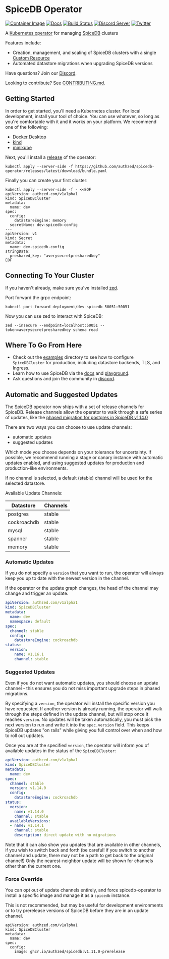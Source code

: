 # SpiceDB Operator

[![Container Image](https://img.shields.io/github/v/release/authzed/spicedb-operator?color=%232496ED&label=container&logo=docker "Container Image")](https://hub.docker.com/r/authzed/spicedb-operator/tags)
[![Docs](https://img.shields.io/badge/docs-authzed.com-%234B4B6C "Authzed Documentation")](https://docs.authzed.com)
[![Build Status](https://github.com/authzed/spicedb-operator/workflows/Build%20&%20Test/badge.svg "GitHub Actions")](https://github.com/authzed/spicedb-operator/actions)
[![Discord Server](https://img.shields.io/discord/844600078504951838?color=7289da&logo=discord "Discord Server")](https://discord.gg/jTysUaxXzM)
[![Twitter](https://img.shields.io/twitter/follow/authzed?color=%23179CF0&logo=twitter&style=flat-square "@authzed on Twitter")](https://twitter.com/authzed)

A [Kubernetes operator] for managing [SpiceDB] clusters

Features include:

- Creation, management, and scaling of SpiceDB clusters with a single [Custom Resource]
- Automated datastore migrations when upgrading SpiceDB versions

Have questions? Join our [Discord].

Looking to contribute? See [CONTRIBUTING.md].

[Kubernetes operator]: https://kubernetes.io/docs/concepts/extend-kubernetes/operator/
[SpiceDB]: https://github.com/authzed/spicedb
[Custom Resource]: https://kubernetes.io/docs/concepts/extend-kubernetes/api-extension/custom-resources/
[Discord]: https://authzed.com/discord
[CONTRIBUTING.md]: CONTRIBUTING.md

## Getting Started

In order to get started, you'll need a Kubernetes cluster.
For local development, install your tool of choice.
You can use whatever, so long as you're comfortable with it and it works on your platform.
We recommend one of the following:

- [Docker Desktop](https://www.docker.com/products/docker-desktop/)
- [kind](https://kind.sigs.k8s.io)
- [minikube](https://minikube.sigs.k8s.io)

Next, you'll install a [release](https://github.com/authzed/spicedb-operator/releases/) of the operator:

```console
kubectl apply --server-side -f https://github.com/authzed/spicedb-operator/releases/latest/download/bundle.yaml
```

Finally you can create your first cluster:

```console
kubectl apply --server-side -f - <<EOF
apiVersion: authzed.com/v1alpha1
kind: SpiceDBCluster
metadata:
  name: dev
spec:
  config:
    datastoreEngine: memory
  secretName: dev-spicedb-config
---
apiVersion: v1
kind: Secret
metadata:
  name: dev-spicedb-config
stringData:
  preshared_key: "averysecretpresharedkey" 
EOF
```

## Connecting To Your Cluster

If you haven't already, make sure you've installed [zed](https://github.com/authzed/zed#installation).

Port forward the grpc endpoint:

```console
kubectl port-forward deployment/dev-spicedb 50051:50051
```

Now you can use zed to interact with SpiceDB:

```console
zed --insecure --endpoint=localhost:50051 --token=averysecretpresharedkey schema read
```

## Where To Go From Here

- Check out the [examples](examples) directory to see how to configure `SpiceDBCluster` for production, including datastore backends, TLS, and Ingress.
- Learn how to use SpiceDB via the [docs](https://docs.authzed.com/) and [playground](https://play.authzed.com/).
- Ask questions and join the community in [discord](https://authzed.com/discord).

## Automatic and Suggested Updates

The SpiceDB operator now ships with a set of release channels for SpiceDB.
Release channels allow the operator to walk through a safe series of updates, like the [phased migration for postgres in SpiceDB v1.14.0](https://github.com/authzed/spicedb/releases/tag/v1.14.0)

There are two ways you can choose to use update channels:

- automatic updates
- suggested updates

Which mode you choose depends on your tolerance for uncertainty.
If possible, we recommend running a stage or canary instance with automatic updates enabled, and using suggested updates for production and production-like environments.

If no channel is selected, a default (stable) channel will be used for the selected datastore.

Available Update Channels:

| Datastore   | Channels |
|-------------|----------|
| postgres    | stable   |
| cockroachdb | stable   |
| mysql       | stable   |
| spanner     | stable   |
| memory      | stable   |

### Automatic Updates

If you do not specify a `version` that you want to run, the operator will always keep you up to date with the newest version in the channel.

If the operator or the update graph changes, the head of the channel may change and trigger an update.

```yaml
apiVersion: authzed.com/v1alpha1
kind: SpiceDBCluster
metadata:
  name: dev
  namespace: default
spec:
  channel: stable 
  config:
    datastoreEngine: cockroachdb
status:
  version:
    name: v1.16.1
    channel: stable 
```

### Suggested Updates

Even if you do not want automatic updates, you should choose an update channel - this ensures you do not miss important upgrade steps in phased migrations.

By specifying a `version`, the operator will install the specific version you have requested.
If another version is already running, the operator will walk through the steps defined in the update channel, but will stop once it reaches `version`.
No updates will be taken automatically, you must pick the next version to run and write it into the `spec.version` field.
This keeps SpiceDB updates "on rails" while giving you full control over when and how to roll out updates.

Once you are at the specified `version`, the operator will inform you of available updates in the status of the `SpiceDBCluster`:

```yaml
apiVersion: authzed.com/v1alpha1
kind: SpiceDBCluster
metadata:
  name: dev
spec:
  channel: stable 
  version: v1.14.0
  config:
    datastoreEngine: cockroachdb
status:
  version:
    name: v1.14.0
    channel: stable 
  availableVersions:
  - name: v1.14.1
    channel: stable
    description: direct update with no migrations
```

Note that it can also show you updates that are available in other channels, if you wish to switch back and forth (be careful! if you switch to another channel and update, there may not be a path to get back to the original channel!)
Only the nearest-neighbor update will be shown for channels other than the current one.

### Force Override

You can opt out of update channels entirely, and force spicedb-operator to install a specific image and manage it as a `spicedb` instance.

This is not recommended, but may be useful for development environments or to try prerelease versions of SpiceDB before they are in an update channel.

```yaml=
apiVersion: authzed.com/v1alpha1
kind: SpiceDBCluster
metadata:
  name: dev
spec:
  config:
    image: ghcr.io/authzed/spicedb:v1.11.0-prerelease
```
